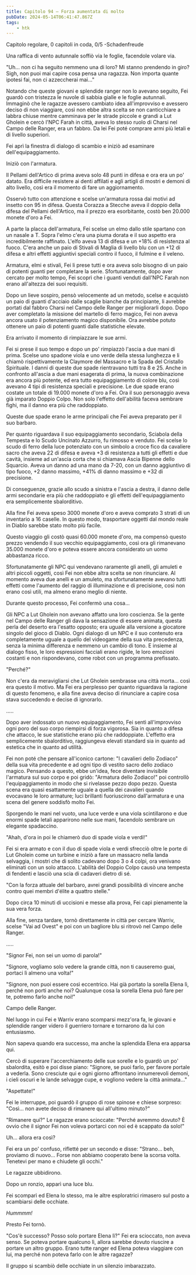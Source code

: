 ```yaml
---
title: Capitolo 94 – Forza aumentata di molto
pubDate: 2024-05-14T06:41:47.867Z
tags:
    - htk
---
```


Capitolo regolare,
0 capitoli in coda, 0/5
-Schadenfreude

Una raffica di vento autunnale soffiò via le foglie, facendole volare via.

"Uh... non ci ha seguito nemmeno una di loro? Mi stanno prendendo in giro? Sigh, non puoi mai capire cosa pensa una ragazza. Non importa quante ipotesi fai, non ci azzeccherai mai..."

Notando che queste giovani e splendide ranger non lo avevano seguito, Fei guardò con tristezza le nuvole di sabbia gialle e le foglie autunnali. Immaginò che le ragazze avessero cambiato idea all'improvviso e avessero deciso di non viaggiare, così non ebbe altra scelta se non canticchiare a labbra chiuse mentre camminava per le strade piccole e grandi a Lut Gholein e cercò l'NPC Farah in città, aveva lo stesso ruolo di Charsi nel Campo delle Ranger, era un fabbro. Da lei Fei poté comprare armi più letali e di livello superiori.

Fei aprì la finestra di dialogo di scambio e iniziò ad esaminare dell'equipaggiamento.

Iniziò con l'armatura.

Il Pellami dell'Artico di prima aveva solo 48 punti in difesa e ora era un po' datato. Era difficile resistere ai denti affilati e agli artigli di mostri e demoni di alto livello, così era il momento di fare un aggiornamento.

Osservò tutto con attenzione e scelse un'armatura rossa dai motivi ad insetto con 95 in difesa. Questa Corazza a Stecche aveva il doppio della difesa del Pellami dell'Artico, ma il prezzo era esorbitante, costò ben 20.000 monete d'oro a Fei.

A parte la placca dell'armatura, Fei scelse un elmo dallo stile spartano con un nasale a T. Sopra l'elmo c'era una piuma dorata e il suo aspetto era incredibilmente raffinato. L'elfo aveva 13 di difesa e un +18% di resistenza al fuoco. C'era anche un paio di Stivali di Maglia di livello blu con un +12 di difesa e altri effetti aggiuntivi speciali contro il fuoco, il fulmine e il veleno.

Armatura, elmi e stivali, Fei li prese tutti e ora aveva solo bisogno di un paio di potenti guanti per completare la serie. Sfortunatamente, dopo aver cercato per molto tempo, Fei scoprì che i guanti venduti dall'NPC Farah non erano all'altezza dei suoi requisiti.

Dopo un lieve sospiro, pensò velocemente ad un metodo, scelse e acquistò un paio di guanti d'acciaio dalle scaglie bianche da principiante, li avrebbe portati dal fabbro Charsi nel Campo delle Ranger per migliorarli dopo. Dopo aver completato la missione del martello di ferro magico, Fei non aveva ancora usato il potenziamento magico disponibile. Ora avrebbe potuto ottenere un paio di potenti guanti dalle statistiche elevate.

Era arrivato il momento di rimpiazzare le sue armi.

Fei si prese il suo tempo e dopo un po' rimpiazzò l'ascia a due mani di prima. Scelse uno spadone viola e uno verde della stessa lunghezza e li chiamò rispettivamente la Claymore del Massacro e la Spada del Cristallo Spirituale. I danni di queste due spade rientravano tutti tra 8 e 25.
Anche in confronto all'ascia a due mani esagerata di prima, la nuova combinazione era ancora più potente, ed era tutto equipaggiamento di colore blu, così avevano 4 tipi di resistenza speciali e precisione. Le due spade erano costate un totale di 19.000 monete d'oro a Fei. Ora il suo personaggio aveva già imparato Doppio Colpo. Non solo l'effetto dell'abilità faceva sembrare fighi, ma il danno era più che raddoppiato.

Queste due spade erano le arme principali che Fei aveva preparato per il suo barbaro.

Per quanto riguardava il suo equipaggiamento secondario, Sciabola della Tempesta e lo Scudo Uncinato Azzurro, fu rimosso e venduto. Fei scelse lo scudo di ferro della luce potenziato con un simbolo a croce fico da cavaliere sacro che aveva 22 di difesa e aveva +3 di resistenza a tutti gli effetti e due cavità, insieme ad un'ascia corta che si chiamava Ascia Bipenne dello Squarcio. Aveva un danno ad una mano da 7-20, con un danno aggiuntivo di tipo fuoco, +2 danno massimo, +41% di danno massimo e +32 di precisione.

Di conseguenze, grazie allo scudo a sinistra e l'ascia a destra, il danno delle armi secondarie era più che raddoppiato e gli effetti dell'equipaggiamento era semplicemente sbalorditivo.

Alla fine Fei aveva speso 3000 monete d'oro e aveva comprato 3 strati di un inventario a 16 caselle. In questo modo, trasportare oggetti dal mondo reale in Diablo sarebbe stato molto più facile.

Questo viaggio gli costò quasi 60.000 monete d'oro, ma compensò questo prezzo vendendo il suo vecchio equipaggiamento, così ora gli rimanevano 35.000 monete d'oro e poteva essere ancora considerato un uomo abbastanza ricco.

Sfortunatamente gli NPC qui vendevano raramente gli anelli, gli amuleti e altri piccoli oggetti, così Fei non ebbe altra scelta se non rinunciare. Al momento aveva due anelli e un amuleto, ma sfortunatamente avevano tutti effetti come l'aumento del raggio di illuminazione e di precisione, così non erano così utili, ma almeno erano meglio di niente.

Durante questo processo, Fei confermò una cosa...

Gli NPC a Lut Gholein non avevano affatto una loro coscienza. Se la gente nel Campo delle Ranger gli dava la sensazione di essere animata, questa perla del deserto era l'esatto opposto; era uguale alla versione a giocatore singolo del gioco di Diablo. Ogni dialogo di un NPC e il suo contenuto era completamente uguale a quello del videogame della sua vita precedenza, senza la minima differenza e nemmeno un cambio di tono. E insieme al dialogo fisso, le loro espressioni facciali erano rigide, le loro emozioni costanti e non rispondevano, come robot con un programma prefissato.

"Perché?"

Non c'era da meravigliarsi che Lut Gholein sembrasse una città morta... così era questo il motivo. Ma Fei era perplesso per quanto riguardava la ragione di questo fenomeno, e alla fine aveva deciso di rinunciare a capire cosa stava succedendo e decise di ignorarlo.

.....

Dopo aver indossato un nuovo equipaggiamento, Fei sentì all'improvviso ogni poro del suo corpo riempirsi di forza vigorosa. Sia in quanto a difesa che attacco, le sue statistiche erano più che raddoppiate. L'effetto era semplicemente sbalorditivo, raggiungeva elevati standard sia in quanto ad estetica che in quanto ad utilità.

Fei non poté che pensare all'iconico cartone: "I cavalieri dello Zodiaco" della sua vita precedente e ad ogni tipo di vestito sacro dello zodiaco magico. Pensando a questo, ebbe un'idea, fece diventare invisibile l'armatura sul suo corpo e poi gridò: "Armatura dello Zodiaco!" poi controllò l'equipaggiamento in modo che si rivelasse pezzo dopo pezzo. Questa scena era quasi esattamente uguale a quella dei cavalieri quando evocavano le loro armature; luci brillanti fuoriuscirono dall'armatura e una scena del genere soddisfò molto Fei.

Sporgendo le mani nel vuoto, una luce verde e una viola scintillarono e due enormi spade letali apparirono nelle sue mani, facendolo sembrare un elegante spadaccino.

"Ahah, d'ora in poi le chiamerò duo di spade viola e verdi!"

Fei si era armato e con il duo di spade viola e verdi sfrecciò oltre le porte di Lut Gholein come un turbine e iniziò a fare un massacro nella landa selvaggia, i mostri che di solito cadevano dopo 3 o 4 colpi, ora venivano eliminati con un solo attacco. L'abilità del Doppio Colpo causò una tempesta di fendenti e lasciò una scia di cadaveri dietro di sé.

"Con la forza attuale del barbaro, avrei grandi possibilità di vincere anche contro quei membri d'élite a quattro stelle."

Dopo circa 10 minuti di uccisioni e messe alla prova, Fei capì pienamente la sua vera forza.

Alla fine, senza tardare, tornò direttamente in città per cercare Warriv, scelse "Vai ad Ovest" e poi con un bagliore blu si ritrovò nel Campo delle Ranger.

.....

"Signor Fei, non sei un uomo di parola!"

"Signore, vogliamo solo vedere la grande città, non ti causeremo guai, portaci lì almeno una volta!"

"Signore, non puoi essere così eccentrico. Hai già portato la sorella Elena lì, perché non porti anche noi? Qualunque cosa la sorella Elena può fare per te, potremo farlo anche noi!"

Campo delle Ranger.

Nel luogo in cui Fei e Warriv erano scomparsi mezz'ora fa, le giovani e splendide ranger videro il guerriero tornare e tornarono da lui con entusiasmo.

Non sapeva quando era successo, ma anche la splendida Elena era apparsa qui.

Cercò di superare l'accerchiamento delle sue sorelle e lo guardò un po' sbalordita, esitò e poi disse piano: "Signore, se puoi farlo, per favore portale a vederla. Sono cresciute qui e ogni giorno affrontano innumerevoli demoni, i cieli oscuri e le lande selvagge cupe, e vogliono vedere la città animata..."

"Aspettate!"

Fei le interruppe, poi guardò il gruppo di rose spinose e chiese sorpreso: "Così... non avete deciso di rimanere qui all'ultimo minuto?"

"Rimanere qui?" Le ragazze erano scioccate: "Perché avremmo dovuto? È ovvio che il signor Fei non voleva portarci con noi ed è scappato da solo!"

Uh... allora era così?

Fei era un po' confuso, rifletté per un secondo e disse: "Strano... beh, proviamo di nuovo... Forse non abbiamo cooperato bene la scorsa volta. Tenetevi per mano e chiudete gli occhi."

Le ragazze ubbidirono.

Dopo un ronzio, apparì una luce blu.

Fei scomparì ed Elena lo stesso, ma le altre esploratrici rimasero sul posto a scambiarsi delle occhiate.

<em>Hummmm!</em>

Presto Fei tornò.

"Cos'è successo? Posso solo portare Elena lì?" Fei era scioccato, non aveva senso. Se poteva portare qualcuno lì, allora sarebbe dovuto riuscire a portare un altro gruppo. Erano tutte ranger ed Elena poteva viaggiare con lui, ma perché non poteva farlo con le altre ragazze?

Il gruppo si scambiò delle occhiate in un silenzio imbarazzato.



